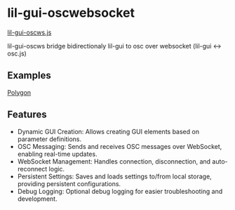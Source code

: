 # lil-gui-oscwebsocket

[lil-gui-oscws.js](https://gllmar.github.io/lil-gui-oscws/#/)

lil-gui-oscws bridge bidirectionaly lil-gui to osc over websocket (lil-gui &lt;-> osc.js)


## Examples

<a href="example/polygon.html"> Polygon</a>


## Features 

* Dynamic GUI Creation: Allows creating GUI elements based on parameter definitions.
* OSC Messaging: Sends and receives OSC messages over WebSocket, enabling real-time updates.
* WebSocket Management: Handles connection, disconnection, and auto-reconnect logic.
* Persistent Settings: Saves and loads settings to/from local storage, providing persistent configurations.
* Debug Logging: Optional debug logging for easier troubleshooting and development.